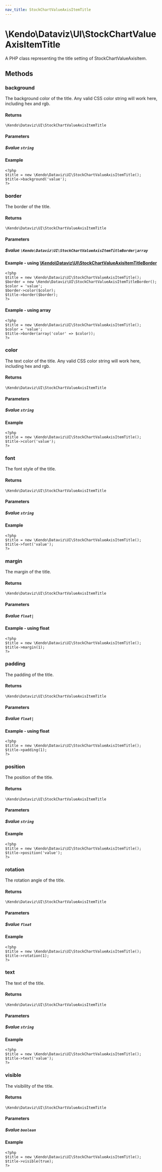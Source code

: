 ```yaml
---
nav_title: StockChartValueAxisItemTitle
---
```


# \Kendo\Dataviz\UI\StockChartValueAxisItemTitle

A PHP class representing the title setting of StockChartValueAxisItem.


## Methods

### background
The background color of the title. Any valid CSS color string will work here, including
hex and rgb.

#### Returns
`\Kendo\Dataviz\UI\StockChartValueAxisItemTitle`

#### Parameters

##### $value `string`



#### Example 
    <?php
    $title = new \Kendo\Dataviz\UI\StockChartValueAxisItemTitle();
    $title->background('value');
    ?>

### border

The border of the title.

#### Returns
`\Kendo\Dataviz\UI\StockChartValueAxisItemTitle`

#### Parameters

##### $value `\Kendo\Dataviz\UI\StockChartValueAxisItemTitleBorder|array`


#### Example - using [\Kendo\Dataviz\UI\StockChartValueAxisItemTitleBorder](/api/wrappers/php/Kendo/Dataviz/UI/StockChartValueAxisItemTitleBorder)
    <?php
    $title = new \Kendo\Dataviz\UI\StockChartValueAxisItemTitle();
    $border = new \Kendo\Dataviz\UI\StockChartValueAxisItemTitleBorder();
    $color = 'value';
    $border->color($color);
    $title->border($border);
    ?>

#### Example - using array

    <?php
    $title = new \Kendo\Dataviz\UI\StockChartValueAxisItemTitle();
    $color = 'value';
    $title->border(array('color' => $color));
    ?>

### color
The text color of the title. Any valid CSS color string will work here, including hex and rgb.

#### Returns
`\Kendo\Dataviz\UI\StockChartValueAxisItemTitle`

#### Parameters

##### $value `string`



#### Example 
    <?php
    $title = new \Kendo\Dataviz\UI\StockChartValueAxisItemTitle();
    $title->color('value');
    ?>

### font
The font style of the title.

#### Returns
`\Kendo\Dataviz\UI\StockChartValueAxisItemTitle`

#### Parameters

##### $value `string`



#### Example 
    <?php
    $title = new \Kendo\Dataviz\UI\StockChartValueAxisItemTitle();
    $title->font('value');
    ?>

### margin
The margin of the title.

#### Returns
`\Kendo\Dataviz\UI\StockChartValueAxisItemTitle`

#### Parameters

##### $value `float|`



#### Example  - using float
    <?php
    $title = new \Kendo\Dataviz\UI\StockChartValueAxisItemTitle();
    $title->margin(1);
    ?>

### padding
The padding of the title.

#### Returns
`\Kendo\Dataviz\UI\StockChartValueAxisItemTitle`

#### Parameters

##### $value `float|`



#### Example  - using float
    <?php
    $title = new \Kendo\Dataviz\UI\StockChartValueAxisItemTitle();
    $title->padding(1);
    ?>

### position
The position of the title.

#### Returns
`\Kendo\Dataviz\UI\StockChartValueAxisItemTitle`

#### Parameters

##### $value `string`



#### Example 
    <?php
    $title = new \Kendo\Dataviz\UI\StockChartValueAxisItemTitle();
    $title->position('value');
    ?>

### rotation
The rotation angle of the title.

#### Returns
`\Kendo\Dataviz\UI\StockChartValueAxisItemTitle`

#### Parameters

##### $value `float`



#### Example 
    <?php
    $title = new \Kendo\Dataviz\UI\StockChartValueAxisItemTitle();
    $title->rotation(1);
    ?>

### text
The text of the title.

#### Returns
`\Kendo\Dataviz\UI\StockChartValueAxisItemTitle`

#### Parameters

##### $value `string`



#### Example 
    <?php
    $title = new \Kendo\Dataviz\UI\StockChartValueAxisItemTitle();
    $title->text('value');
    ?>

### visible
The visibility of the title.

#### Returns
`\Kendo\Dataviz\UI\StockChartValueAxisItemTitle`

#### Parameters

##### $value `boolean`



#### Example 
    <?php
    $title = new \Kendo\Dataviz\UI\StockChartValueAxisItemTitle();
    $title->visible(true);
    ?>

